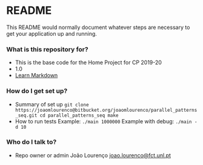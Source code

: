 # README #

This README would normally document whatever steps are necessary to get your application up and running.

### What is this repository for? ###

* This is the base code for the Home Project for CP 2019-20
* 1.0
* [Learn Markdown](https://bitbucket.org/tutorials/markdowndemo)

### How do I get set up? ###

* Summary of set up
`
git clone https://joaomlourenco@bitbucket.org/joaomlourenco/parallel_patterns_seq.git
cd parallel_patterns_seq
make
`
* How to run tests
Example: `./main 1000000`
Example with debug: `./main -d 10`

<!-- ### Contribution guidelines ###

* Writing tests
* Code review
* Other guidelines -->

### Who do I talk to? ###

* Repo owner or admin
João Lourenço <joao.lourenco@fct.unl.pt>
<!-- * Other community or team contact -->